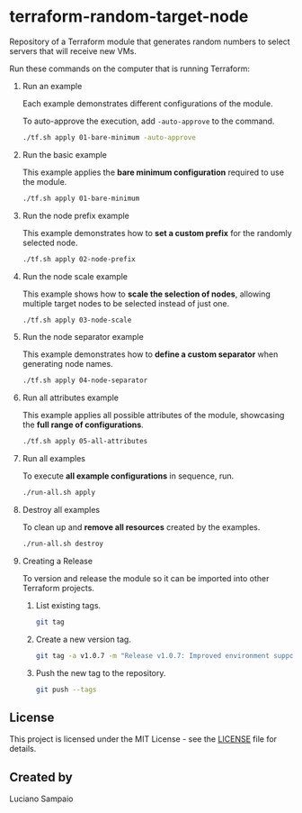 # terraform-random-target-node
Repository of a Terraform module that generates random numbers to select servers that will receive new VMs.

Run these commands on the computer that is running Terraform:

1. Run an example

    Each example demonstrates different configurations of the module.

    To auto-approve the execution, add `-auto-approve` to the command.

    ```bash
    ./tf.sh apply 01-bare-minimum -auto-approve
    ```

1. Run the basic example

    This example applies the **bare minimum configuration** required to use the module.

    ```bash
    ./tf.sh apply 01-bare-minimum
    ```

1. Run the node prefix example

    This example demonstrates how to **set a custom prefix** for the randomly selected node.

    ```bash
    ./tf.sh apply 02-node-prefix
    ```

1. Run the node scale example

    This example shows how to **scale the selection of nodes**, allowing multiple target nodes to be selected instead of just one.

    ```bash
    ./tf.sh apply 03-node-scale
    ```

1. Run the node separator example

    This example demonstrates how to **define a custom separator** when generating node names.

    ```bash
    ./tf.sh apply 04-node-separator
    ```

1. Run all attributes example

    This example applies all possible attributes of the module, showcasing the **full range of configurations**.

    ```bash
    ./tf.sh apply 05-all-attributes
    ```

1. Run all examples

    To execute **all example configurations** in sequence, run.

    ```bash
    ./run-all.sh apply
    ```

1. Destroy all examples

    To clean up and **remove all resources** created by the examples.

    ```bash
    ./run-all.sh destroy
    ```

1. Creating a Release

    To version and release the module so it can be imported into other Terraform projects.

    1. List existing tags.
        ```bash
        git tag
        ```

    1. Create a new version tag.
        ```bash
        git tag -a v1.0.7 -m "Release v1.0.7: Improved environment support and documentation."
        ```

    1. Push the new tag to the repository.
        ```bash
        git push --tags
        ```

## License

This project is licensed under the MIT License - see the [LICENSE](LICENSE "MIT License") file for details.

## Created by

Luciano Sampaio
